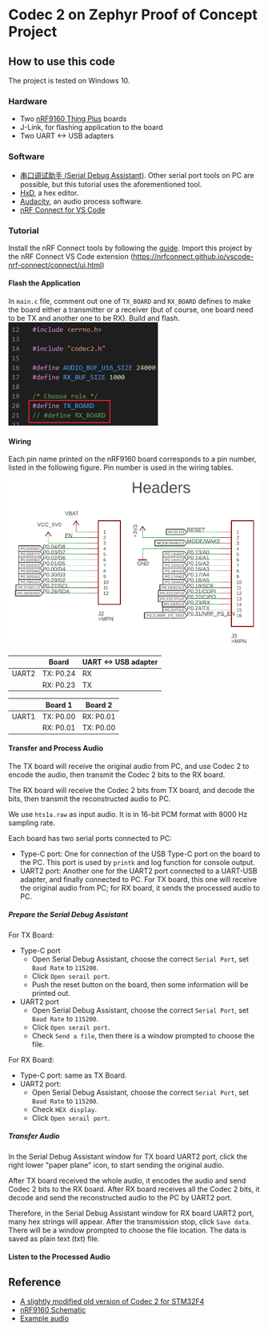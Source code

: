 # Codec 2 on Zephyr Proof of Concept Project

## How to use this code

The project is tested on Windows 10.
### Hardware
- Two [nRF9160 Thing Plus](https://www.sparkfun.com/products/17354) boards
- J-Link, for flashing application to the board
- Two UART <-> USB adapters

### Software
- [串口调试助手 (Serial Debug Assistant)](https://www.microsoft.com/store/productId/9NBLGGH43HDM). Other serial port tools on PC are possible, but this tutorial uses the aforementioned tool.
- [HxD](https://mh-nexus.de/en/hxd/), a hex editor.
- [Audacity](https://www.audacityteam.org/), an audio process software.
- [nRF Connect for VS Code](https://nrfconnect.github.io/vscode-nrf-connect/index.html)

### Tutorial
Install the nRF Connect tools by following the [guide](https://nrfconnect.github.io/vscode-nrf-connect/connect/install.html). Import this project by the nRF Connect VS Code extension (https://nrfconnect.github.io/vscode-nrf-connect/connect/ui.html)

#### Flash the Application
In `main.c` file, comment out one of ```TX_BOARD``` and ```RX_BOARD``` defines to make the board either a transmitter or a receiver (but of course, one board need to be TX and another one to be RX). Build and flash.  
![picture 1](images/1659435623057.png)  

#### Wiring
Each pin name printed on the nRF9160 board corresponds to a pin number, listed in the following figure. Pin number is used in the wiring tables.

![picture 2](images/1659447352381.png)  


|       |     Board    | UART <-> USB adapter |
|-------|--------------|----------------------|
| UART2 | TX: P0.24    | RX                   |
|       | RX: P0.23    | TX                   |


|       |     Board 1    |     Board 2    |
|-------|----------------|----------------|
| UART1 | TX: P0.00      | RX: P0.01      |
|       | RX: P0.01      | TX: P0.00      |

#### Transfer and Process Audio
The TX board will receive the original audio from PC, and use Codec 2 to encode the audio, then transmit the Codec 2 bits to the RX board.

The RX board will receive the Codec 2 bits from TX board, and decode the bits, then transmit the reconstructed audio to PC.

We use `hts1a.raw` as input audio. It is in 16-bit PCM format with 8000 Hz sampling rate.

Each board has two serial ports connected to PC:
- Type-C port: One for connection of the USB Type-C port on the board to the PC. This port is used by `printk` and log function for console output.
- UART2 port: Another one for the UART2 port connected to a UART-USB adapter, and finally connected to PC. For TX board, this one will receive the original audio from PC; for RX board, it sends the processed audio to PC.

##### Prepare the Serial Debug Assistant
For TX Board:
- Type-C port
    - Open Serial Debug Assistant, choose the correct `Serial Port`, set `Baud Rate` to `115200`.
    - Click `Open serail port`.
    - Push the reset button on the board, then some information will be printed out.
- UART2 port
    - Open Serial Debug Assistant, choose the correct `Serial Port`, set `Baud Rate` to `115200`.
    - Click `Open serail port`.
    - Check `Send a file`, then there is a window prompted to choose the file.

For RX Board:
- Type-C port: same as TX Board.
- UART2 port:
    - Open Serial Debug Assistant, choose the correct `Serial Port`, set `Baud Rate` to `115200`.
    - Check `HEX display`.
    - Click `Open serail port`.

##### Transfer Audio
In the Serial Debug Assistant window for TX board UART2 port, click the right lower "paper plane" icon, to start sending the original audio.

After TX board received the whole audio, it encodes the audio and send Codec 2 bits to the RX board. After RX board receives all the Codec 2 bits, it decode and send the reconstructed audio to the PC by UART2 port.

Therefore, in the Serial Debug Assistant window for RX board UART2 port, many hex strings will appear. After the transmission stop, click `Save data`. There will be a window prompted to choose the file location. The data is saved as plain text (txt) file.

#### Listen to the Processed Audio







## Reference
- [A slightly modified old version of Codec 2 for STM32F4](https://github.com/x893/codec2)
- [nRF9160 Schematic](https://cdn.sparkfun.com/assets/5/7/c/a/c/nRF9160_Thing_Plus.pdf)
- [Example audio](https://www.rowetel.com/downloads/codec2/hts1a.wav)